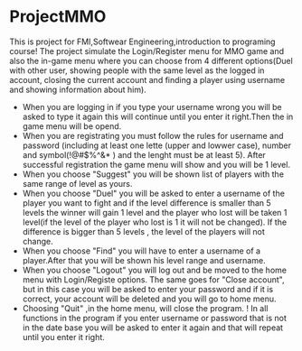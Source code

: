 # ProjectMMO 
This is project for FMI,Softwear Engineering,introduction to programing course!
The project simulate the Login/Register menu for MMO game and also the in-game menu where you can choose from 4 different options(Duel with other user, showing people with the same level as the logged in account, closing the current account and finding a player using username and showing information about him).
 - When you are logging in if you type your username wrong you will be asked to type it again this will continue until you enter it right.Then the in game menu will be opend.
 - When you are registrating you must follow the rules for username and password (including at least one lette (upper and lowwer case), number and symbol(!@#$%^&* ) and the lenght must be at least 5). After successful registration the game menu will show and you will be 1 level.
 - When you choose "Suggest" you will be shown list of players with the same range of level as yours.
 - When you choose "Duel" you will be asked to enter a username of the player you want to fight and if the level difference is smaller than 5 levels the winner will gain 1 level and the player who lost will be taken 1 level(if the level of the player who lost is 1 it will not be changed). If the difference is bigger than 5 levels , the level of the players will not change.
 - When you choose "Find" you will have to enter a username of a player.After that you will be shown his level range and username.
 - When you choose "Logout" you will log out and be moved to the home menu with Login/Registe options. The same goes for "Close account", but in this case you will be asked to enter your password and if it is correct, your account will be deleted and you will go to home menu.
 - Choosing "Quit" ,in the home menu, will close the program. 
 ! In all functions in the program if you enter username or password that is not in the date base you will be asked to enter it again and that will repeat until you enter it right.
